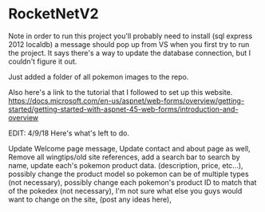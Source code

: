 # RocketNetV2

Note in order to run this project you'll probably need to install (sql express 2012 localdb) a message should pop up from VS 
when you first try to run the project. It says there's a way to update the database connection, but I couldn't figure it out.

Just added a folder of all pokemon images to the repo.

Also here's a link to the tutorial that I followed to set up this website. 
https://docs.microsoft.com/en-us/aspnet/web-forms/overview/getting-started/getting-started-with-aspnet-45-web-forms/introduction-and-overview

EDIT: 4/9/18 
Here's what's left to do.

Update Welcome page message,
Update contact and about page as well,
Remove all wingtips/old site references,
add a search bar to search by name,
update each's pokemon product data. (description, price, etc...),
possibly change the product model so pokemon can be of multiple types (not necessary),
possibly change each pokemon's product ID to match that of the pokedex (not necessary),
I'm not sure what else you guys would want to change on the site, (post any ideas here),


